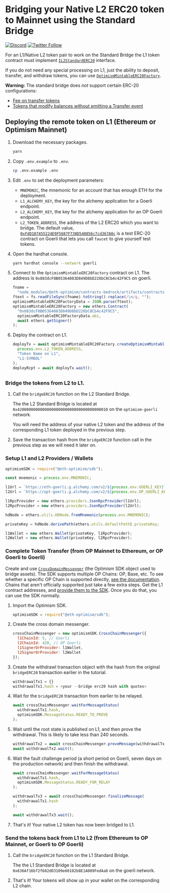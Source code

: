 # Bridging your Native L2 ERC20 token to Mainnet using the Standard Bridge

[![Discord](https://img.shields.io/discord/667044843901681675.svg?color=768AD4&label=discord&logo=https%3A%2F%2Fdiscordapp.com%2Fassets%2F8c9701b98ad4372b58f13fd9f65f966e.svg)](https://discord-gateway.optimism.io)
[![Twitter Follow](https://img.shields.io/twitter/follow/optimismFND.svg?label=optimismFND&style=social)](https://twitter.com/optimismFND)

For an L1/Native L2 token pair to work on the Standard Bridge the L1 token contract must implement
[`IL2StandardERC20`](https://github.com/ethereum-optimism/optimism/blob/develop/packages/contracts/contracts/standards/IL2StandardERC20.sol) interface.

If you do not need any special processing on L1, just the ability to deposit, transfer, and withdraw tokens, you can use [`OptimismMintableERC20Factory`](https://github.com/ethereum-optimism/optimism/blob/186e46a47647a51a658e699e9ff047d39444c2de/packages/contracts-bedrock/contracts/universal/OptimismMintableERC20Factory.sol).

**Warning:** The standard bridge does _not_ support certain ERC-20 configurations:

- [Fee on transfer tokens](https://github.com/d-xo/weird-erc20#fee-on-transfer)
- [Tokens that modify balances without emitting a Transfer event](https://github.com/d-xo/weird-erc20#balance-modifications-outside-of-transfers-rebasingairdrops)

## Deploying the remote token on L1 (Ethereum or Optimism Mainnet)

1. Download the necessary packages.

   ```sh
   yarn
   ```

1. Copy `.env.example` to `.env`.

   ```sh
   cp .env.example .env
   ```

1. Edit `.env` to set the deployment parameters:

   - `MNEMONIC`, the mnemonic for an account that has enough ETH for the deployment.
   - `L1_ALCHEMY_KEY`, the key for the alchemy application for a Goerli endpoint.
   - `L2_ALCHEMY_KEY`, the key for the alchemy application for an OP Goerli endpoint.
   - `L2_TOKEN_ADDRESS`, the address of the L2 ERC20 which you want to bridge.
     The default value, [`0xFdD187455224E9F5687F730D540856c7cd367A0c`](https://goerli.etherscan.io/address/0x32B3b2281717dA83463414af4E8CfB1970E56287) is a test ERC-20 contract on Goerli that lets you call `faucet` to give yourself test tokens.

1. Open the hardhat console.

   ```sh
   yarn hardhat console --network goerli
   ```

1. Connect to the `OptimismMintableERC20Factory` contract on L1. The address is `0x883dcF8B05364083D849D8bD226bC8Cb4c42F9C5` on goerli.

   ```js
   fname =
     "node_modules/@eth-optimism/contracts-bedrock/artifacts/contracts/universal/OptimismMintableERC20Factory.sol/OptimismMintableERC20Factory.json";
   ftext = fs.readFileSync(fname).toString().replace(/\n/g, "");
   optimismMintableERC20FactoryData = JSON.parse(ftext);
   optimismMintableERC20Factory = new ethers.Contract(
     "0x883dcF8B05364083D849D8bD226bC8Cb4c42F9C5",
     optimismMintableERC20FactoryData.abi,
     await ethers.getSigner()
   );
   ```

1. Deploy the contract on L1.

   ```js
   deployTx = await optimismMintableERC20Factory.createOptimismMintableERC20(
     process.env.L2_TOKEN_ADDRESS,
     "Token Name on L1",
     "L1-SYMBOL"
   );
   deployRcpt = await deployTx.wait();
   ```

##

### Bridge the tokens from L2 to L1.

1. Call the `bridgeERC20` function on the L2 Standard Bridge.

   The the L2 Standard Bridge is located at `0x4200000000000000000000000000000000000010` on the `optimism-goerli` network.

   You will need the address of your native L2 token and the address of the corresponding L1 token deployed in the previous step.

2. Save the transaction hash from the `bridgeERC20` function call in the previous step as we will need it later on.

### Setup L1 and L2 Providers / Wallets

```js
optimismSDK = require("@eth-optimism/sdk");

const mnemonic = process.env.MNEMONIC;

l1Url = `https://eth-goerli.g.alchemy.com/v2/${process.env.GOERLI_KEY}`;
l2Url = `https://opt-goerli.g.alchemy.com/v2/${process.env.OP_GOERLI_KEY}`;

l1RpcProvider = new ethers.providers.JsonRpcProvider(l1Url);
l2RpcProvider = new ethers.providers.JsonRpcProvider(l2Url);

hdNode = ethers.utils.HDNode.fromMnemonic(process.env.MNEMONIC);

privateKey = hdNode.derivePath(ethers.utils.defaultPath).privateKey;

l1Wallet = new ethers.Wallet(privateKey, l1RpcProvider);
l2Wallet = new ethers.Wallet(privateKey, l2RpcProvider);
```

### Complete Token Transfer (from OP Mainnet to Ethereum, or OP Goerli to Goerli)

Create and use [`CrossDomainMessenger`](https://sdk.optimism.io/classes/crosschainmessenger) (the Optimism SDK object used to bridge assets).
The SDK supports multiple OP Chains: OP, Base, etc.
To see whether a specific OP Chain is supported directly, [see the documentation](https://sdk.optimism.io/enums/l2chainid).
Chains that aren't officially supported just take a few extra steps.
Get the L1 contract addresses, and [provide them to the SDK](https://stack.optimism.io/docs/build/sdk/#contract-addresses).
Once you do that, you can use the SDK normally.

1. Import the Optimism SDK.

   ```js
   optimismSDK = require("@eth-optimism/sdk");
   ```

2. Create the cross domain messenger.

   ```js
   crossChainMessenger = new optimismSDK.CrossChainMessenger({
     l1ChainId: 5, // Goerli
     l2ChainId: 420, // OP Goerli
     l1SignerOrProvider: l1Wallet,
     l2SignerOrProvider: l2Wallet
   });
   ```

3. Create the withdrawl transaction object with the hash from the original `bridgeERC20` transaction earlier in the tutorial.

   ```js
   withdrawalTx1 = {}
   withdrawalTx1.hash = <your --bridge erc20 hash with quotes>
   ```

4. Wait for the `bridgeERC20` transaction from earlier to be relayed.
   ```js
   await crossChainMessenger.waitForMessageStatus(
     withdrawalTx1.hash,
     optimismSDK.MessageStatus.READY_TO_PROVE
   );
   ```
5. Wait until the root state is published on L1, and then prove the withdrawal. This is likely to take less than 240 seconds.
   ```js
   withdrawalTx2 = await crossChainMessenger.proveMessage(withdrawalTx1.hash);
   await withdrawalTx2.wait();
   ```
6. Wait the fault challenge period (a short period on Goerli, seven days on the production network) and then finish the withdrawal.

   ```js
   await crossChainMessenger.waitForMessageStatus(
     withdrawalTx1.hash,
     optimismSDK.MessageStatus.READY_FOR_RELAY
   );

   withdrawalTx3 = await crossChainMessenger.finalizeMessage(
     withdrawalTx1.hash
   );

   await withdrawalTx3.wait();
   ```

7. That's it! Your native L2 token has now been bridged to L1.

### Send the tokens back from L1 to L2 (from Ethereum to OP Mainnet, or Goerli to OP Goerli)

1. Call the `bridgeERC20` function on the L1 Standard Bridge.

   The the L1 Standard Bridge is located at `0x636Af16bf2f682dD3109e60102b8E1A089FedAa8` on the goerli network.

2. That's it! Your tokens will show up in your wallet on the corresponding L2 chain.
